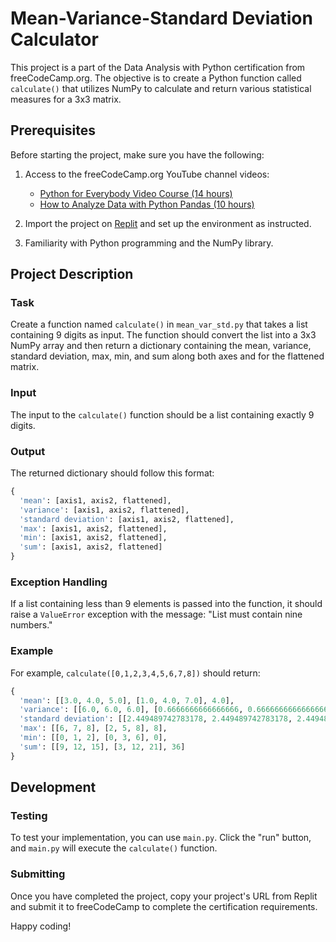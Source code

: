 # Mean-Variance-Standard Deviation Calculator

This project is a part of the Data Analysis with Python certification from freeCodeCamp.org. The objective is to create a Python function called `calculate()` that utilizes NumPy to calculate and return various statistical measures for a 3x3 matrix.

## Prerequisites

Before starting the project, make sure you have the following:

1. Access to the freeCodeCamp.org YouTube channel videos:
   - [Python for Everybody Video Course (14 hours)](https://www.youtube.com/playlist?list=PLlRFEj9H3Oj7Bp8-DfGpfAfDBiblRfl5p)
   - [How to Analyze Data with Python Pandas (10 hours)](https://www.youtube.com/watch?v=8y8Z6S0is3U)

2. Import the project on [Replit](https://replit.com/github/freeCodeCamp/boilerplate-mean-variance-standard-deviation-calculator) and set up the environment as instructed.

3. Familiarity with Python programming and the NumPy library.

## Project Description

### Task
Create a function named `calculate()` in `mean_var_std.py` that takes a list containing 9 digits as input. The function should convert the list into a 3x3 NumPy array and then return a dictionary containing the mean, variance, standard deviation, max, min, and sum along both axes and for the flattened matrix.

### Input
The input to the `calculate()` function should be a list containing exactly 9 digits.

### Output
The returned dictionary should follow this format:

```python
{
  'mean': [axis1, axis2, flattened],
  'variance': [axis1, axis2, flattened],
  'standard deviation': [axis1, axis2, flattened],
  'max': [axis1, axis2, flattened],
  'min': [axis1, axis2, flattened],
  'sum': [axis1, axis2, flattened]
}
```

### Exception Handling
If a list containing less than 9 elements is passed into the function, it should raise a `ValueError` exception with the message: "List must contain nine numbers."

### Example
For example, `calculate([0,1,2,3,4,5,6,7,8])` should return:

```python
{
  'mean': [[3.0, 4.0, 5.0], [1.0, 4.0, 7.0], 4.0],
  'variance': [[6.0, 6.0, 6.0], [0.6666666666666666, 0.6666666666666666, 0.6666666666666666], 6.666666666666667],
  'standard deviation': [[2.449489742783178, 2.449489742783178, 2.449489742783178], [0.816496580927726, 0.816496580927726, 0.816496580927726], 2.581988897471611],
  'max': [[6, 7, 8], [2, 5, 8], 8],
  'min': [[0, 1, 2], [0, 3, 6], 0],
  'sum': [[9, 12, 15], [3, 12, 21], 36]
}
```

## Development

### Testing
To test your implementation, you can use `main.py`. Click the "run" button, and `main.py` will execute the `calculate()` function.

### Submitting
Once you have completed the project, copy your project's URL from Replit and submit it to freeCodeCamp to complete the certification requirements.

Happy coding!
